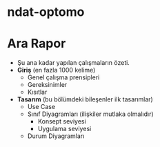 # ndat-optomo

# Ara Rapor
- Şu ana kadar yapılan çalışmaların özeti.
- **Giriş** (en fazla 1000 kelime)
    - Genel çalışma prensipleri
    - Gereksinimler
    - Kısıtlar
- **Tasarım** (bu bölümdeki bileşenler ilk tasarımlar)
    - Use Case
    - Sınıf Diyagramları (ilişkiler mutlaka olmalıdır)
        - Konsept seviyesi
        - Uygulama seviyesi
    - Durum Diyagramları